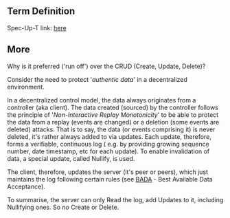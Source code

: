 ## Term Definition

Spec-Up-T link: <a href='https://weboftrust.github.io/WOT-terms/docs/glossary/run-off-the-crud'>here</a>

## More

Why is it preferred ('run off') over the CRUD (Create, Update, Delete)?

Consider the need to protect '_authentic data_' in a decentralized environment.

In a decentralized control model, the data always originates from a controller (aka client). The data created (sourced) by the controller follows the principle of '_Non-Interactive Replay Monotonicity_' to be able to protect the data from a replay (events are changed) or a deletion (some events are deleted) attacks. That is to say, the data (or events comprising it) is never deleted, it's rather always added to via updates. Each update, therefore, forms a verifiable, continuous log ( e.g. by providing growing sequence number, date timestamp, etc for each update). To enable invalidation of data, a special update, called Nullify, is used.

The client, therefore, updates the server (it's peer or peers), which just maintains the log following certain rules (see [BADA](best-available-data-acceptance-mechanism) - Best Available Data Acceptance).

To summarise, the server can only Read the log, add Updates to it, including Nullifying ones. So *no* Create or Delete.
